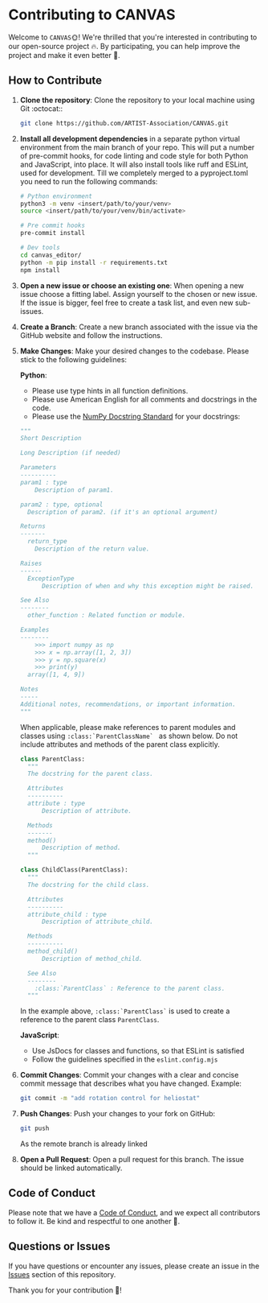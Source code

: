# Contributing to CANVAS

Welcome to `CANVAS`:sun_with_face:! We're thrilled that you're interested in contributing to our open-source project :fire:.
By participating, you can help improve the project and make it even better :raised_hands:.

## How to Contribute

1. **Clone the repository**: Clone the repository to your local machine using Git :octocat::

   ```bash
   git clone https://github.com/ARTIST-Association/CANVAS.git
   ```

2. **Install all development dependencies** in a separate python virtual environment from the main branch of your repo.
   This will put a number of pre-commit hooks, for code linting and code style for both Python and JavaScript, into place.
   It will also install tools like ruff and ESLint, used for development.
   Till we completely merged to a pyproject.toml you need to run the following commands:

   ```bash
   # Python environment
   python3 -m venv <insert/path/to/your/venv>
   source <insert/path/to/your/venv/bin/activate>

   # Pre commit hooks
   pre-commit install

   # Dev tools
   cd canvas_editor/
   python -m pip install -r requirements.txt
   npm install
   ```

3. **Open a new issue or choose an existing one**: When opening a new issue choose a fitting label. Assign yourself to the chosen or new issue.
   If the issue is bigger, feel free to create a task list, and even new sub-issues.

4. **Create a Branch**: Create a new branch associated with the issue via the GitHub website and follow the instructions.

5. **Make Changes**: Make your desired changes to the codebase. Please stick to the following guidelines:

   **Python**:
   - Please use type hints in all function definitions.
   - Please use American English for all comments and docstrings in the code.
   - Please use the [NumPy Docstring Standard](https://numpydoc.readthedocs.io/en/latest/format.html) for your docstrings:

   ```python
   """
   Short Description

   Long Description (if needed)

   Parameters
   ----------
   param1 : type
       Description of param1.

   param2 : type, optional
     Description of param2. (if it's an optional argument)

   Returns
   -------
     return_type
       Description of the return value.

   Raises
   ------
     ExceptionType
         Description of when and why this exception might be raised.

   See Also
   --------
     other_function : Related function or module.

   Examples
   --------
       >>> import numpy as np
       >>> x = np.array([1, 2, 3])
       >>> y = np.square(x)
       >>> print(y)
     array([1, 4, 9])

   Notes
   -----
   Additional notes, recommendations, or important information.
   """
   ```

   When applicable, please make references to parent modules and classes using ``:class:`ParentClassName` ``
   as shown below. Do not include attributes and methods of the parent class explicitly.

   ```python
   class ParentClass:
     """
     The docstring for the parent class.

     Attributes
     ----------
     attribute : type
         Description of attribute.

     Methods
     -------
     method()
         Description of method.
     """

   class ChildClass(ParentClass):
     """
     The docstring for the child class.

     Attributes
     ----------
     attribute_child : type
         Description of attribute_child.

     Methods
     ----------
     method_child()
         Description of method_child.

     See Also
     --------
       :class:`ParentClass` : Reference to the parent class.
     """
   ```

   In the example above, `` :class:`ParentClass` `` is used to create a reference to the parent class `ParentClass`.

   **JavaScript**:
   - Use JsDocs for classes and functions, so that ESLint is satisfied
   - Follow the guidelines specified in the `eslint.config.mjs`

6. **Commit Changes**: Commit your changes with a clear and concise commit message that describes what you have changed.
   Example:

   ```bash
   git commit -m "add rotation control for heliostat"
   ```

7. **Push Changes**: Push your changes to your fork on GitHub:

   ```bash
   git push
   ```

   As the remote branch is already linked

8. **Open a Pull Request**: Open a pull request for this branch. The issue should be linked automatically.

## Code of Conduct

Please note that we have a [Code of Conduct](CODE_OF_CONDUCT.md), and we expect all contributors to follow it. Be kind and respectful to one another :blue_heart:.

## Questions or Issues

If you have questions or encounter any issues, please create an issue in the [Issues](https://github.com/ARTIST-Association/ARTIST/issues) section of this repository.

Thank you for your contribution :pray:!
